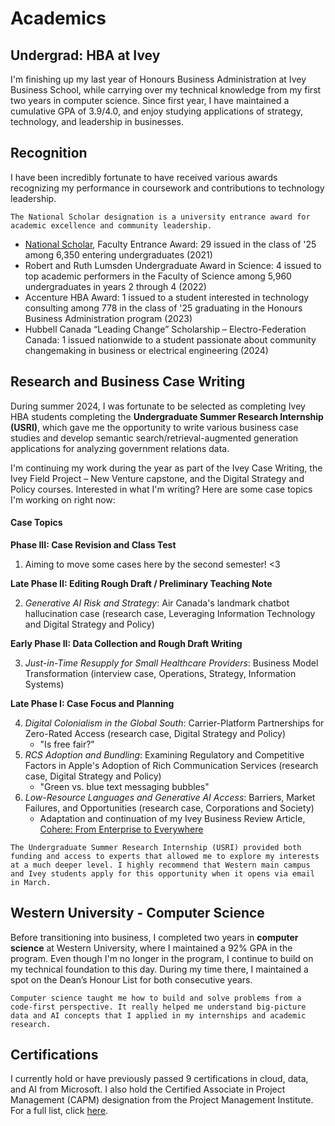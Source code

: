 # Academics

## Undergrad: HBA at Ivey

I'm finishing up my last year of Honours Business Administration at Ivey Business School, while carrying over my technical knowledge from my first two years in computer science. Since first year, I have maintained a cumulative GPA of 3.9/4.0, and enjoy studying applications of strategy, technology, and leadership in businesses.

## Recognition

I have been incredibly fortunate to have received various awards recognizing my performance in coursework and contributions to technology leadership.

```{margin}
The National Scholar designation is a university entrance award for academic excellence and community leadership.
```

- [National Scholar](https://www.president.uwo.ca/honour_roll/students/national_recipients.html), Faculty Entrance Award: 29 issued in the class of '25 among 6,350 entering undergraduates (2021)
- Robert and Ruth Lumsden Undergraduate Award in Science: 4 issued to top academic performers in the Faculty of Science among 5,960 undergraduates in years 2 through 4 (2022)
- Accenture HBA Award: 1 issued to a student interested in technology consulting among 778 in the class of '25 graduating in the Honours Business Administration program (2023)
- Hubbell Canada “Leading Change” Scholarship – Electro-Federation Canada: 1 issued nationwide to a student passionate about community changemaking in business or electrical engineering (2024)

## Research and Business Case Writing

During summer 2024, I was fortunate to be selected as completing Ivey HBA students completing the **Undergraduate Summer Research Internship (USRI)**, which gave me the opportunity to write various business case studies and develop semantic search/retrieval-augmented generation applications for analyzing government relations data.

I'm continuing my work during the year as part of the Ivey Case Writing, the Ivey Field Project – New Venture capstone, and the Digital Strategy and Policy courses. Interested in what I'm writing? Here are some case topics I'm working on right now:

#### Case Topics

**Phase III: Case Revision and Class Test**

1. Aiming to move some cases here by the second semester! <3

**Late Phase II: Editing Rough Draft / Preliminary Teaching Note**

2. _Generative AI Risk and Strategy_: Air Canada's landmark chatbot hallucination case (research case, Leveraging Information Technology and Digital Strategy and Policy)

**Early Phase II: Data Collection and Rough Draft Writing**

3. _Just-in-Time Resupply for Small Healthcare Providers_: Business Model Transformation (interview case, Operations, Strategy, Information Systems)

**Late Phase I: Case Focus and Planning**

4. _Digital Colonialism in the Global South_: Carrier-Platform Partnerships for Zero-Rated Access (research case, Digital Strategy and Policy)
   - "Is free fair?"
5. _RCS Adoption and Bundling_: Examining Regulatory and Competitive Factors in Apple's Adoption of Rich Communication Services (research case, Digital Strategy and Policy)
   - "Green vs. blue text messaging bubbles"
6. _Low-Resource Languages and Generative AI Access_: Barriers, Market Failures, and Opportunities (research case, Corporations and Society)
   - Adaptation and continuation of my Ivey Business Review Article, [Cohere: From Enterprise to Everywhere](https://www.iveybusinessreview.ca/magazine/articles/cohere-from-enterprise-to-everywhere)

```{admonition} Research Opportunity
The Undergraduate Summer Research Internship (USRI) provided both funding and access to experts that allowed me to explore my interests at a much deeper level. I highly recommend that Western main campus and Ivey students apply for this opportunity when it opens via email in March.
```

## Western University - Computer Science

Before transitioning into business, I completed two years in **computer science** at Western University, where I maintained a 92% GPA in the program. Even though I'm no longer in the program, I continue to build on my technical foundation to this day. During my time there, I maintained a spot on the Dean’s Honour List for both consecutive years.

```{margin} Fast Fact:
Computer science taught me how to build and solve problems from a code-first perspective. It really helped me understand big-picture data and AI concepts that I applied in my internships and academic research.
```

## Certifications

I currently hold or have previously passed 9 certifications in cloud, data, and AI from Microsoft. I also hold the Certified Associate in Project Management (CAPM) designation from the Project Management Institute. For a full list, click [here](https://www.linkedin.com/in/raymondcrwang/details/certifications/).
